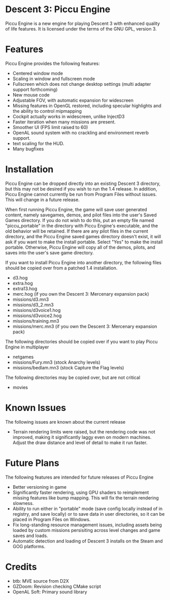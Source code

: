 # Descent 3: Piccu Engine
Piccu Engine is a new engine for playing Descent 3 with enhanced quality of life features. It is licensed under the terms of the GNU GPL, version 3. 

# Features
Piccu Engine provides the following features:
- Centered window mode
- Scaling in window and fullscreen mode
- Fullscreen which does not change desktop settings (multi adapter support forthcoming)
- New mouse code
- Adjustable FOV, with automatic expansion for widescreen
- Missing features in OpenGL restored, including specular highlights and the ability to control mipmapping
- Cockpit actually works in widescreen, unlike InjectD3
- Faster iteration when many missions are present.
- Smoother UI (FPS limit raised to 60)
- OpenAL sound system with no crackling and environment reverb support.
- text scaling for the HUD. 
- Many bugfixes

# Installation
Piccu Engine can be dropped directly into an existing Descent 3 directory, but this may not be desired if you wish to run the 1.4 release.
In addition, Piccu Engine cannot currently be run from Program Files without issues. This will change in a future release.

When first running Piccu Engine, the game will save user generated content, namely savegames, demos, and pilot files into the user's Saved Games directory.
If you do not wish to do this, put an empty file named "piccu_portable" in the directory with Piccu Engine's executable, and the old behavior will be retained.
If there are any pilot files in the current directory, and the Piccu Engine saved games directory doesn't exist, it will ask if you want to make the install portable. 
Select "Yes" to make the install portable. Otherwise, Piccu Engine will copy all of the demos, pilots, and saves into the user's save game directory. 

If you want to install Piccu Engine into another directory, the following files should be copied over from a patched 1.4 installation.
- d3.hog
- extra.hog
- extra13.hog
- merc.hog (if you own the Descent 3: Mercenary expansion pack)
- missions/d3.mn3
- missions/d3_2.mn3
- missions/d3voice1.hog
- missions/d3voice2.hog
- missions/training.mn3
- missions/merc.mn3 (if you own the Descent 3: Mercenary expansion pack)

The following directories should be copied over if you want to play Piccu Engine in multiplayer
- netgames
- missions/Fury.mn3 (stock Anarchy levels)
- missions/bedlam.mn3 (stock Capture the Flag levels)

The following directories may be copied over, but are not critical
- movies

# Known Issues
The following issues are known about the current release
- Terrain rendering limits were raised, but the rendering code was not improved, making it significantly laggy even on modern machines. Adjust the draw distance and level of detail to make it run faster.

# Future Plans
The following features are intended for future releases of Piccu Engine
- Better versioning in game
- Significantly faster rendering, using GPU shaders to reimplement missing features like bump mapping. This will fix the terrain rendering slowness. 
- Ability to run either in "portable" mode (save config locally instead of in registry, and save locally) or to save data in user directories, so it can be placed in Program Files on Windows.
- Fix long-standing resource management issues, including assets being loaded by custom missions persisiting across level changes and game saves and loads.
- Automatic detection and loading of Descent 3 installs on the Steam and GOG platforms.

# Credits
- btb: MVE source from D2X
- GZDoom: Revision checking CMake script
- OpenAL Soft: Primary sound library

